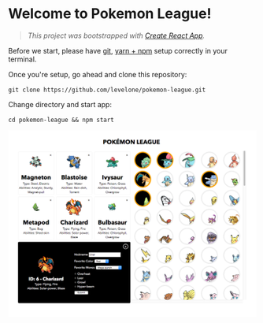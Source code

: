 # Welcome to Pokemon League!

> _This project was bootstrapped with [Create React App](https://github.com/facebookincubator/create-react-app)._

Before we start, please have [git](https://www.linode.com/docs/development/version-control/how-to-install-git-on-linux-mac-and-windows/), [yarn + npm](https://yarnpkg.com/en/docs/install#mac-stable) setup correctly in your terminal.

Once you're setup, go ahead and clone this repository:
```
git clone https://github.com/levelone/pokemon-league.git
```

Change directory and start app:
```
cd pokemon-league && npm start
```

![pokemon_league](https://raw.githubusercontent.com/levelone/pokemon-league/master/Screen%20Shot%202018-09-11%20at%202.19.02%20PM.png)

